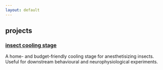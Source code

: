 ```yaml
---
layout: default
---
```


## projects

### [insect cooling stage](https://hanhanhan-kim.github.io/cold_stage/)

A home- and budget-friendly cooling stage for anesthetisizing insects. Useful for downstream behavioural and neurophysiological experiments. 

